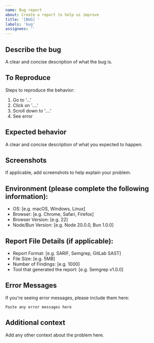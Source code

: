 ```yaml
---
name: Bug report
about: Create a report to help us improve
title: '[BUG] '
labels: 'bug'
assignees: ''
---
```


## Describe the bug
A clear and concise description of what the bug is.

## To Reproduce
Steps to reproduce the behavior:
1. Go to '...'
2. Click on '....'
3. Scroll down to '....'
4. See error

## Expected behavior
A clear and concise description of what you expected to happen.

## Screenshots
If applicable, add screenshots to help explain your problem.

## Environment (please complete the following information):
- OS: [e.g. macOS, Windows, Linux]
- Browser: [e.g. Chrome, Safari, Firefox]
- Browser Version: [e.g. 22]
- Node/Bun Version: [e.g. Node 20.0.0, Bun 1.0.0]

## Report File Details (if applicable):
- Report Format: [e.g. SARIF, Semgrep, GitLab SAST]
- File Size: [e.g. 5MB]
- Number of Findings: [e.g. 1000]
- Tool that generated the report: [e.g. Semgrep v1.0.0]

## Error Messages
If you're seeing error messages, please include them here:

```
Paste any error messages here
```

## Additional context
Add any other context about the problem here.